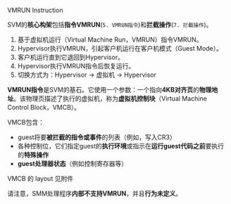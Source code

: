 VMRUN Instruction

SVM的**核心构架**包括**指令VMRUN**(`5. VMRUN指令`)和**拦截操作**(`7. 拦截操作`)。

1. 基于虚拟机运行（Virtual Machine Run，VMRUN）指令VMRUN。
2. Hypervisor执行VMRUN，引起客户机运行在客户机模式（Guest Mode）。
3. 客户机运行直到它退回到Hypervisor。
4. Hypervisor执行VMRUN指令后恢复运行。
5. 切换方式为：Hypervisor -> 虚拟机 -> Hypervisor

**VMRUN指令**是SVM的基石。它使用一个参数：一个指向**4KB对齐页**的**物理地址**。该物理页描述了执行的虚拟机，称为**虚拟机控制块**（Virtual Machine Control Block，VMCB）。

VMCB包含：
* guest将要**被拦截的指令或事件**的列表（例如，写入CR3）
* 各种控制位，它们指定guest的**执行环境**或指示在**运行guest代码之前**要执行的**特殊操作**
* **guest处理器状态**（例如控制寄存器等）

VMCB 的 layout 见附件

请注意，SMM处理程序**内部不支持VMRUN**，并且**行为未定义**。